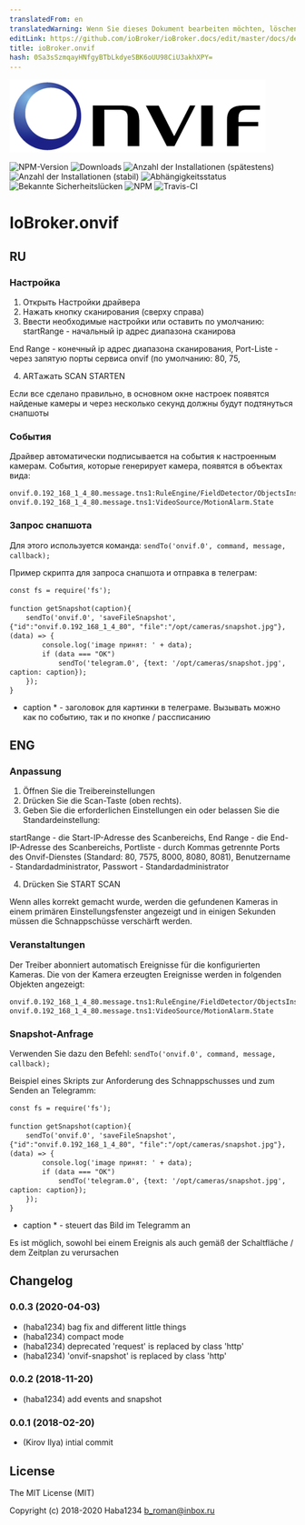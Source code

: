 ```yaml
---
translatedFrom: en
translatedWarning: Wenn Sie dieses Dokument bearbeiten möchten, löschen Sie bitte das Feld "translationsFrom". Andernfalls wird dieses Dokument automatisch erneut übersetzt
editLink: https://github.com/ioBroker/ioBroker.docs/edit/master/docs/de/adapterref/iobroker.onvif/README.md
title: ioBroker.onvif
hash: 0Sa3sSzmqayHNfgyBTbLkdyeSBK6oUU98CiU3akhXPY=
---
```

![Logo](../../../en/adapterref/iobroker.onvif/admin/onvif_logo.png)

![NPM-Version](http://img.shields.io/npm/v/iobroker.onvif.svg)
![Downloads](https://img.shields.io/npm/dm/iobroker.onvif.svg)
![Anzahl der Installationen (spätestens)](http://iobroker.live/badges/onvif-installed.svg)
![Anzahl der Installationen (stabil)](http://iobroker.live/badges/onvif-stable.svg)
![Abhängigkeitsstatus](https://img.shields.io/david/Haba1234/iobroker.onvif.svg)
![Bekannte Sicherheitslücken](https://snyk.io/test/github/Haba1234/ioBroker.onvif/badge.svg)
![NPM](https://nodei.co/npm/iobroker.onvif.png?downloads=true)
![Travis-CI](http://img.shields.io/travis/Haba1234/ioBroker.onvif/master.svg)

# IoBroker.onvif
## RU
### Настройка
1. Открыть Настройки драйвера
2. Нажать кнопку сканирования (сверху справа)
3. Ввести необходимые настройки или оставить по умолчанию: startRange - начальный ip адрес диапазона сканирова

End Range - конечный ip адрес диапазона сканирования, Port-Liste - через запятую порты сервиса onvif (по умолчанию: 80, 75,

4. ARTажать SCAN STARTEN

Если все сделано правильно, в основном окне настроек появятся найденые камеры и через несколько секунд должны будут подтянуться снапшоты

### События
Драйвер автоматически подписывается на события к настроенным камерам.
События, которые генерирует камера, появятся в объектах вида:

```
onvif.0.192_168_1_4_80.message.tns1:RuleEngine/FieldDetector/ObjectsInside
onvif.0.192_168_1_4_80.message.tns1:VideoSource/MotionAlarm.State
```

### Запрос снапшота
Для этого используется команда: `sendTo('onvif.0', command, message, callback);`

Пример скрипта для запроса снапшота и отправка в телеграм:

```
const fs = require('fs');

function getSnapshot(caption){
    sendTo('onvif.0', 'saveFileSnapshot', {"id":"onvif.0.192_168_1_4_80", "file":"/opt/cameras/snapshot.jpg"}, (data) => {
        console.log('image принят: ' + data);
        if (data === "OK")
            sendTo('telegram.0', {text: '/opt/cameras/snapshot.jpg', caption: caption});
    });
}
```

* caption * - заголовок для картинки в телеграме.
Вызывать можно как по событию, так и по кнопке / рассписанию

## ENG
### Anpassung
1. Öffnen Sie die Treibereinstellungen
2. Drücken Sie die Scan-Taste (oben rechts).
3. Geben Sie die erforderlichen Einstellungen ein oder belassen Sie die Standardeinstellung:

startRange - die Start-IP-Adresse des Scanbereichs, End Range - die End-IP-Adresse des Scanbereichs, Portliste - durch Kommas getrennte Ports des Onvif-Dienstes (Standard: 80, 7575, 8000, 8080, 8081), Benutzername - Standardadministrator, Passwort - Standardadministrator

4. Drücken Sie START SCAN

Wenn alles korrekt gemacht wurde, werden die gefundenen Kameras in einem primären Einstellungsfenster angezeigt und in einigen Sekunden müssen die Schnappschüsse verschärft werden.

### Veranstaltungen
Der Treiber abonniert automatisch Ereignisse für die konfigurierten Kameras.
Die von der Kamera erzeugten Ereignisse werden in folgenden Objekten angezeigt:

```
onvif.0.192_168_1_4_80.message.tns1:RuleEngine/FieldDetector/ObjectsInside
onvif.0.192_168_1_4_80.message.tns1:VideoSource/MotionAlarm.State
```

### Snapshot-Anfrage
Verwenden Sie dazu den Befehl: `sendTo('onvif.0', command, message, callback);`

Beispiel eines Skripts zur Anforderung des Schnappschusses und zum Senden an Telegramm:

```
const fs = require('fs');

function getSnapshot(caption){
    sendTo('onvif.0', 'saveFileSnapshot', {"id":"onvif.0.192_168_1_4_80", "file":"/opt/cameras/snapshot.jpg"}, (data) => {
        console.log('image принят: ' + data);
        if (data === "OK")
            sendTo('telegram.0', {text: '/opt/cameras/snapshot.jpg', caption: caption});
    });
}
```

* caption * - steuert das Bild im Telegramm an

Es ist möglich, sowohl bei einem Ereignis als auch gemäß der Schaltfläche / dem Zeitplan zu verursachen

## Changelog

### 0.0.3 (2020-04-03)
* (haba1234) bag fix and different little things
* (haba1234) compact mode
* (haba1234) deprecated 'request' is replaced by class 'http'
* (haba1234) 'onvif-snapshot' is replaced by class 'http'

### 0.0.2 (2018-11-20)
* (haba1234) add events and snapshot

### 0.0.1 (2018-02-20)
* (Kirov Ilya) intial commit

## License

The MIT License (MIT)

Copyright (c) 2018-2020 Haba1234 <b_roman@inbox.ru>
